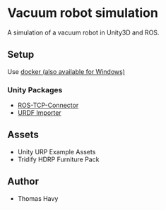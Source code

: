 # Vacuum robot simulation

A simulation of a vacuum robot in Unity3D and ROS.

## Setup

Use [docker (also available for Windows)]()

### Unity Packages

* [ROS-TCP-Connector](https://github.com/Unity-Technologies/ROS-TCP-Connector.git?path=/com.unity.robotics.ros-tcp-connector#v0.2.0)
* [URDF Importer](https://github.com/Unity-Technologies/URDF-Importer.git?path=/com.unity.robotics.urdf-importer)

## Assets

* Unity URP Example Assets
* Tridify HDRP Furniture Pack

## Author

* Thomas Havy

